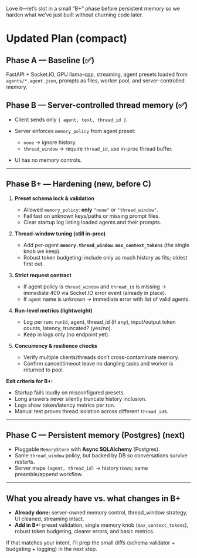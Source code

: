 Love it—let’s slot in a small “B+” phase before persistent memory so we harden what we’ve just built without churning code later.

# Updated Plan (compact)

## Phase A — Baseline (✅)

FastAPI + Socket.IO, GPU llama-cpp, streaming, agent presets loaded from `agents/*.agent.json`, prompts as files, worker pool, and server-controlled memory.

## Phase B — Server-controlled thread memory (✅)

* Client sends only `{ agent, text, thread_id }`.
* Server enforces `memory_policy` from agent preset:

  * `none` → ignore history.
  * `thread_window` → require `thread_id`, use in-proc thread buffer.
* UI has no memory controls.

---

## Phase B+ — Hardening (new, before C)

1. **Preset schema lock & validation**

   * Allowed `memory_policy`: **only** `"none"` or `"thread_window"`.
   * Fail fast on unknown keys/paths or missing prompt files.
   * Clear startup log listing loaded agents and their prompts.

2. **Thread-window tuning (still in-proc)**

   * Add per-agent **`memory.thread_window.max_context_tokens`** (the single knob we keep).
   * Robust token budgeting: include only as much history as fits; oldest first out.

3. **Strict request contract**

   * If agent policy is `thread_window` and `thread_id` is missing → immediate 400 via Socket.IO error event (already in place).
   * If `agent` name is unknown → immediate error with list of valid agents.

4. **Run-level metrics (lightweight)**

   * Log per run: `runId`, agent, thread\_id (if any), input/output token counts, latency, truncated? (yes/no).
   * Keep in logs only (no endpoint yet).

5. **Concurrency & resilience checks**

   * Verify multiple clients/threads don’t cross-contaminate memory.
   * Confirm cancel/timeout leave no dangling tasks and worker is returned to pool.

**Exit criteria for B+:**

* Startup fails loudly on misconfigured presets.
* Long answers never silently truncate history inclusion.
* Logs show token/latency metrics per run.
* Manual test proves thread isolation across different `thread_id`s.

---

## Phase C — Persistent memory (Postgres) (next)

* Pluggable `MemoryStore` with **Async SQLAlchemy** (Postgres).
* Same `thread_window` policy, but backed by DB so conversations survive restarts.
* Server maps `(agent, thread_id)` → history rows; same preamble/append workflow.

---

## What you already have vs. what changes in B+

* **Already done:** server-owned memory control, thread\_window strategy, UI cleaned, streaming intact.
* **Add in B+:** preset validation, single memory knob (`max_context_tokens`), robust token budgeting, clearer errors, and basic metrics.

If that matches your intent, I’ll prep the small diffs (schema validator + budgeting + logging) in the next step.
